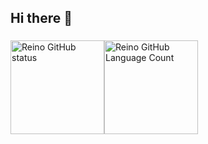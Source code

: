 ## Hi there 👋

###
<div style="display:flex">
  <img height="150em" alt="Reino GitHub status" src="https://github-readme-stats-red-five.vercel.app/api?username=Reino-Rae&show_icon=true&hide-border=true&theme=tokyonight&include_all_commits=true&count_private=true" />
  <img height="150em" alt="Reino GitHub Language Count" src="https://github-readme-stats-red-five.vercel.app/api/top-langs/?username=Reino-Rae&layout=compact&langs_count=16&theme=tokyonight" />
</div>

##

<div>
  
 
</div>
<!--
**Reino-Rae/Reino-Rae** is a ✨ _special_ ✨ repository because its `README.md` (this file) appears on your GitHub profile.

Here are some ideas to get you started:

- 🔭 I’m currently working on ...
- 🌱 I’m currently learning ...
- 👯 I’m looking to collaborate on ...
- 🤔 I’m looking for help with ...
- 💬 Ask me about ...
- 📫 How to reach me: ...
- 😄 Pronouns: ...
- ⚡ Fun fact: ...
-->
